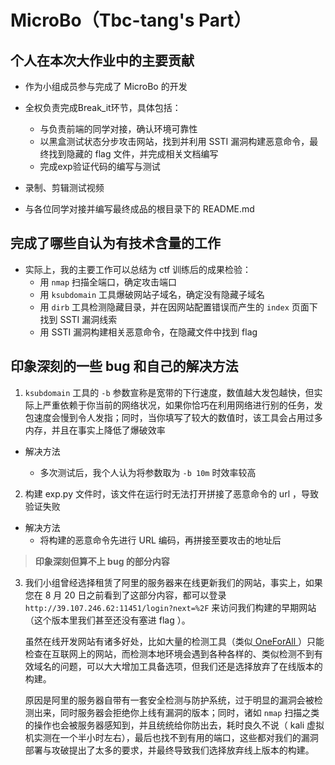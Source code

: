 # MicroBo（Tbc-tang's Part）

## 个人在本次大作业中的主要贡献

- 作为小组成员参与完成了 MicroBo 的开发

- 全权负责完成Break_it环节，具体包括：
  
  - 与负责前端的同学对接，确认环境可靠性
  - 以黑盒测试状态分步攻击网站，找到并利用 SSTI 漏洞构建恶意命令，最终找到隐藏的 flag 文件，并完成相关文档编写
  - 完成exp验证代码的编写与测试

- 录制、剪辑测试视频

- 与各位同学对接并编写最终成品的根目录下的 README.md

## 完成了哪些自认为有技术含量的工作

- 实际上，我的主要工作可以总结为 ctf 训练后的成果检验：
  - 用 `nmap` 扫描全端口，确定攻击端口
  - 用 `ksubdomain` 工具爆破网站子域名，确定没有隐藏子域名
  - 用 `dirb` 工具检测隐藏目录，并在因网站配置错误而产生的 `index` 页面下找到 SSTI 漏洞线索
  - 用 SSTI 漏洞构建相关恶意命令，在隐藏文件中找到 flag

## 印象深刻的一些 bug 和自己的解决方法

1. `ksubdomain` 工具的 `-b` 参数宣称是宽带的下行速度，数值越大发包越快，但实际上严重依赖于你当前的网络状况，如果你恰巧在利用网络进行别的任务，发包速度会慢到令人发指；同时，当你填写了较大的数值时，该工具会占用过多内存，并且在事实上降低了爆破效率
- 解决方法
  
  - 多次测试后，我个人认为将参数取为 `-b 10m` 时效率较高
2. 构建 exp.py 文件时，该文件在运行时无法打开拼接了恶意命令的 url ，导致验证失败
- 解决方法
  - 将构建的恶意命令先进行 URL 编码，再拼接至要攻击的地址后

> **印象深刻但算不上 bug 的部分内容**

3. 我们小组曾经选择租赁了阿里的服务器来在线更新我们的网站，事实上，如果您在 8 月 20 日之前看到了这部分内容，都可以登录 `http://39.107.246.62:11451/login?next=%2F` 来访问我们构建的早期网站（这个版本里我们甚至还没有塞进 flag ）。
   
   虽然在线开发网站有诸多好处，比如大量的检测工具（类似[ OneForAll ](https://github.com/shmilylty/OneForAll)）只能检查在互联网上的网站，而检测本地环境会遇到各种各样的、类似检测不到有效域名的问题，可以大大增加工具备选项，但我们还是选择放弃了在线版本的构建。
   
   原因是阿里的服务器自带有一套安全检测与防护系统，过于明显的漏洞会被检测出来，同时服务器会拒绝你上线有漏洞的版本；同时，诸如 `nmap` 扫描之类的操作也会被服务器感知到，并且统统给你防出去，耗时良久不说（ kali 虚拟机实测在一个半小时左右），最后也找不到有用的端口，这些都对我们的漏洞部署与攻破提出了太多的要求，并最终导致我们选择放弃线上版本的构建。
